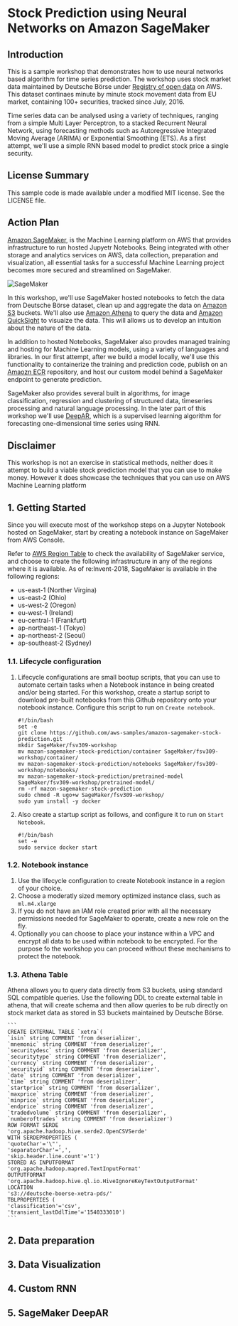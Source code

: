 # Stock Prediction using Neural Networks on Amazon SageMaker

## Introduction

This is a sample workshop that demonstrates how to use neural networks based algorithm for time series prediction. The workshop uses stock market data maintained by Deutsche Börse under [Registry of open data](https://registry.opendata.aws/deutsche-boerse-pds/) on AWS. This dataset continaes minute by minute stock movement data from EU market, containing 100+ securities, tracked since July, 2016.

Time series data can be analysed using a variety of techniques, ranging from a simple Multi Layer Perceptron, to a stacked Recurrent Neural Network, using forecasting methods such as Autoregressive Integrated Moving Average (ARIMA) or Exponential Smoothing (ETS). As a first attempt, we'll use a simple RNN based model to predict stock price a single security.

## License Summary

This sample code is made available under a modified MIT license. See the LICENSE file.

## Action Plan

[Amazon SageMaker](https://aws.amazon.com/sagemaker/), is the Machine Learning platform on AWS that provides infrastructure to run hosted Jupyetr Notebooks. Being integrated with other storage and analytics services on AWS, data collection, preparation and visualization, all essential tasks for a successful Machine Learning project becomes more secured and streamlined on SageMaker. 

![SageMaker](./images/sagemaker.png)

In this workshop, we'll use SageMaker hosted notebooks to fetch the data from Deutsche Börse dataset, clean up and aggregate the data on [Amazon S3](https://aws.amazon.com/s3/) buckets. We'll also use [Amazon Athena](https://aws.amazon.com/athena/) to query the data and [Amazon QuickSight](https://aws.amazon.com/quicksight/) to visuaize the data. This will allows us to develop an intuition about the nature of the data.

In addition to hosted Notebooks, SageMaker also provdes managed training and hosting for Machine Learning models, using a variety of languages and libraries. In our first attempt, after we build a model locally, we'll use this functionality to containerize the training and prediction code, publish on an [Amaozn ECR](https://aws.amazon.com/ecr/) repository, and host our custom model behind a SageMaker endpoint to generate prediction.

SageMaker also provides several built in algorithms, for image classification, regression and clustering of structured data, timeseries processing and natural language processing. In the later part of this workshop we'll use [DeepAR](https://docs.aws.amazon.com/sagemaker/latest/dg/deepar.html), which is a supervised learning algorithm for forecasting one-dimensional time series using RNN.

## Disclaimer

This workshop is not an exercise in statistical methods, neither does it attempt to build a viable stock prediction model that you can use to make money. However it does showcase the techniques that you can use on AWS Machine Learning platform

## 1. Getting Started

Since you will execute most of the workshop steps on a Jupyter Notebook hosted on SageMaker, start by creating a notebook instance on SageMaker from AWS Console.

Refer to [AWS Region Table](https://aws.amazon.com/about-aws/global-infrastructure/regional-product-services/) to check the availability of SageMaker service, and choose to create the following infrastructure in any of the regions where it is available.
As of re:Invent-2018, SageMaker is available in the following regions:
- us-east-1 (Norther Virgina)
- us-east-2 (Ohio)
- us-west-2 (Oregon)
- eu-west-1 (Ireland)
- eu-central-1 (Frankfurt)
- ap-northeast-1 (Tokyo)
- ap-northeast-2 (Seoul)
- ap-southeast-2 (Sydney)


### 1.1. Lifecycle configuration
1.  Lifecycle configurations are small bootup scripts, that you can use to automate certain tasks when a Notebook instance in being created and/or being started. For this workshop, create a startup script to download pre-built notebooks from this Github repository onto your notebook instance. Configure this script to run on `Create notebook`.
    ```
    #!/bin/bash
    set -e
    git clone https://github.com/aws-samples/amazon-sagemaker-stock-prediction.git
    mkdir SageMaker/fsv309-workshop
    mv mazon-sagemaker-stock-prediction/container SageMaker/fsv309-workshop/container/
    mv mazon-sagemaker-stock-prediction/notebooks SageMaker/fsv309-workshop/notebooks/
    mv mazon-sagemaker-stock-prediction/pretrained-model SageMaker/fsv309-workshop/pretrained-model/
    rm -rf mazon-sagemaker-stock-prediction
    sudo chmod -R ugo+w SageMaker/fsv309-workshop/
    sudo yum install -y docker
    ```

1. Also create a  startup script as follows, and configure it to run on `Start Notebook`.

    ```
    #!/bin/bash
    set -e
    sudo service docker start
    ```
### 1.2. Notebook instance
1. Use the lifecycle configuration to create Notebook instance in a region of your choice.
1. Choose a moderatly sized memory optimized instance class, such as `ml.m4.xlarge`
1. If you do not have an IAM role created prior with all the necessary permissions needed for SageMaker to operate, create a new role on the fly.
1. Optionally you can choose to place your instance within a VPC and encrypt all data to be used within notebook to be encrypted. For the purpose fo the workshop you can proceed without these mechanisms to protect the notebook.

### 1.3. Athena Table
Athena allows you to query data directly from S3 buckets, using standard SQL compatible queries. Use the following DDL to create external table in athena, that will create schema and then allow queries to be rub directly on stock market data as stored in S3 buckets maintained by Deutsche Börse.

    ```
    CREATE EXTERNAL TABLE `xetra`(
    `isin` string COMMENT 'from deserializer', 
    `mnemonic` string COMMENT 'from deserializer', 
    `securitydesc` string COMMENT 'from deserializer', 
    `securitytype` string COMMENT 'from deserializer', 
    `currency` string COMMENT 'from deserializer', 
    `securityid` string COMMENT 'from deserializer', 
    `date` string COMMENT 'from deserializer', 
    `time` string COMMENT 'from deserializer', 
    `startprice` string COMMENT 'from deserializer', 
    `maxprice` string COMMENT 'from deserializer', 
    `minprice` string COMMENT 'from deserializer', 
    `endprice` string COMMENT 'from deserializer', 
    `tradedvolume` string COMMENT 'from deserializer', 
    `numberoftrades` string COMMENT 'from deserializer')
    ROW FORMAT SERDE 
    'org.apache.hadoop.hive.serde2.OpenCSVSerde' 
    WITH SERDEPROPERTIES ( 
    'quoteChar'='\"', 
    'separatorChar'=',', 
    'skip.header.line.count'='1') 
    STORED AS INPUTFORMAT 
    'org.apache.hadoop.mapred.TextInputFormat' 
    OUTPUTFORMAT 
    'org.apache.hadoop.hive.ql.io.HiveIgnoreKeyTextOutputFormat'
    LOCATION
    's3://deutsche-boerse-xetra-pds/'
    TBLPROPERTIES (
    'classification'='csv', 
    'transient_lastDdlTime'='1540333010')
    ```

## 2. Data preparation

## 3. Data Visualization

## 4. Custom RNN

## 5. SageMaker DeepAR

